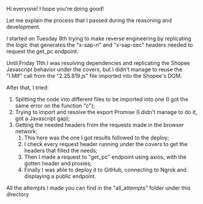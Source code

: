 Hi everyone! I hope you're doing good!

Let me explain the process that I passed during the reasoning and development.

I started on Tuesday 8th trying to make reverse engineering by replicating the logic that generates the "x-sap-ri" and "x-sap-sec" headers needed to request the get_pc endpoint.

Until Friday 11th I was resolving dependencies and replicating the Shopee Javascript behavior under the covers, but I didn't manage to reuse the "l.MIf" call from the "2.25.819.js" file imported into the Shopee's DOM.

After that, I tried:
1. Splitting the code into different files to be imported into one (I got the same error on the function "c");
1. Trying to import and resolve the export Promise (I didn't manage to do it, got a Javascript gap);
1. Getting the needed headers from the requests made in the browser network:
   1. This here was the one I got results followed to the deploy;
   2. I check every request header running under the covers to get the headers that filled the needs;
   3. Then I made a request to "get_pc" endpoint using axios, with the gotten header and proxies;
   4. Finally I was able to deploy it to GitHub, connecting to Ngrok and displaying a public endpoint.
  
All the attempts I made you can find in the "all_attempts" folder under this directory
